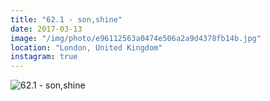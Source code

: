 ```yaml
---
title: "62.1 - son,shine"
date: 2017-03-13
image: "/img/photo/e96112563a0474e506a2a9d4378fb14b.jpg"
location: "London, United Kingdom"
instagram: true
---
```


![62.1 - son,shine](/img/photo/e96112563a0474e506a2a9d4378fb14b.jpg)

